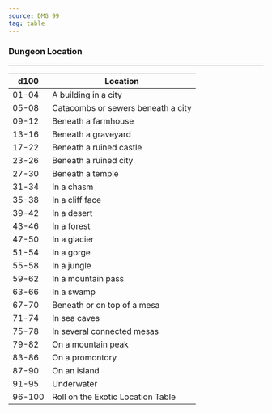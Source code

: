 ```yaml
---
source: DMG 99
tag: table
---
```


### Dungeon Location
---
|d100|Location|
|----|------------|
|01-04|A building in a city|
|05-08|Catacombs or sewers beneath a city|
|09-12|Beneath a farmhouse|
|13-16|Beneath a graveyard|
|17-22|Beneath a ruined castle|
|23-26|Beneath a ruined city|
|27-30|Beneath a temple|
|31-34|In a chasm|
|35-38|In a cliff face|
|39-42|In a desert|
|43-46|In a forest|
|47-50|In a glacier|
|51-54|In a gorge|
|55-58|In a jungle|
|59-62|In a mountain pass|
|63-66|In a swamp|
|67-70|Beneath or on top of a mesa|
|71-74|In sea caves|
|75-78|In several connected mesas|
|79-82|On a mountain peak|
|83-86|On a promontory|
|87-90|On an island|
|91-95|Underwater|
|96-100|Roll on the Exotic Location Table|
